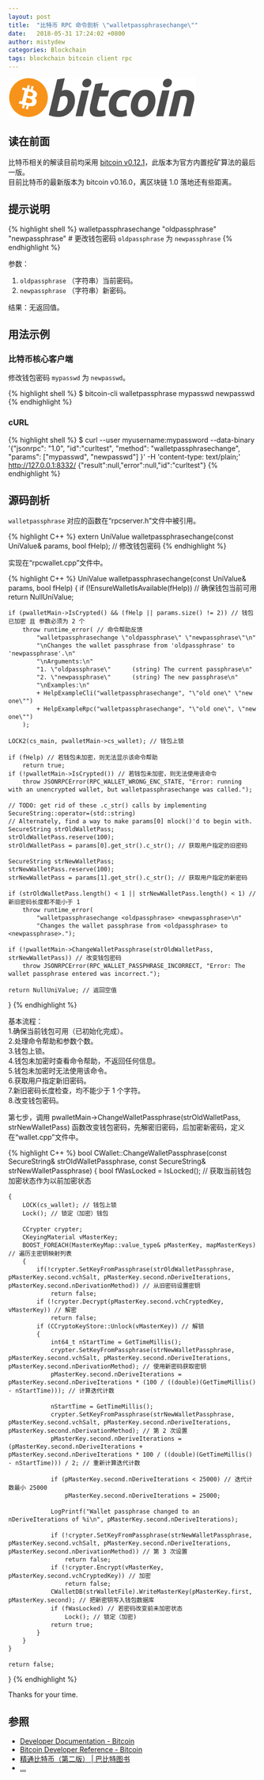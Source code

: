 ```yaml
---
layout: post
title:  "比特币 RPC 命令剖析 \"walletpassphrasechange\""
date:   2018-05-31 17:24:02 +0800
author: mistydew
categories: Blockchain
tags: blockchain bitcoin client rpc
---
```

![bitcoin](/images/20180504/bitcoin.svg)

## 读在前面
比特币相关的解读目前均采用 [bitcoin v0.12.1](https://github.com/bitcoin/bitcoin/tree/v0.12.1)，此版本为官方内置挖矿算法的最后一版。<br>
目前比特币的最新版本为 bitcoin v0.16.0，离区块链 1.0 落地还有些距离。

## 提示说明

{% highlight shell %}
walletpassphrasechange "oldpassphrase" "newpassphrase" # 更改钱包密码 `oldpassphrase` 为 `newpassphrase`
{% endhighlight %}

参数：<br>
1. `oldpassphrase` （字符串）当前密码。<br>
2. `newpassphrase` （字符串）新密码。

结果：无返回值。

## 用法示例

### 比特币核心客户端

修改钱包密码 `mypasswd` 为 `newpasswd`。

{% highlight shell %}
$ bitcoin-cli walletpassphrase mypasswd newpasswd
{% endhighlight %}

### cURL

{% highlight shell %}
$ curl --user myusername:mypassword --data-binary '{"jsonrpc": "1.0", "id":"curltest", "method": "walletpassphrasechange", "params": ["mypasswd", "newpasswd"] }' -H 'content-type: text/plain;' http://127.0.0.1:8332/
{"result":null,"error":null,"id":"curltest"}
{% endhighlight %}

## 源码剖析
`walletpassphrase` 对应的函数在“rpcserver.h”文件中被引用。

{% highlight C++ %}
extern UniValue walletpassphrasechange(const UniValue& params, bool fHelp); // 修改钱包密码
{% endhighlight %}

实现在“rpcwallet.cpp”文件中。

{% highlight C++ %}
UniValue walletpassphrasechange(const UniValue& params, bool fHelp)
{
    if (!EnsureWalletIsAvailable(fHelp)) // 确保钱包当前可用
        return NullUniValue;
    
    if (pwalletMain->IsCrypted() && (fHelp || params.size() != 2)) // 钱包已加密 且 参数必须为 2 个
        throw runtime_error( // 命令帮助反馈
            "walletpassphrasechange \"oldpassphrase\" \"newpassphrase\"\n"
            "\nChanges the wallet passphrase from 'oldpassphrase' to 'newpassphrase'.\n"
            "\nArguments:\n"
            "1. \"oldpassphrase\"      (string) The current passphrase\n"
            "2. \"newpassphrase\"      (string) The new passphrase\n"
            "\nExamples:\n"
            + HelpExampleCli("walletpassphrasechange", "\"old one\" \"new one\"")
            + HelpExampleRpc("walletpassphrasechange", "\"old one\", \"new one\"")
        );

    LOCK2(cs_main, pwalletMain->cs_wallet); // 钱包上锁

    if (fHelp) // 若钱包未加密，则无法显示该命令帮助
        return true;
    if (!pwalletMain->IsCrypted()) // 若钱包未加密，则无法使用该命令
        throw JSONRPCError(RPC_WALLET_WRONG_ENC_STATE, "Error: running with an unencrypted wallet, but walletpassphrasechange was called.");

    // TODO: get rid of these .c_str() calls by implementing SecureString::operator=(std::string)
    // Alternately, find a way to make params[0] mlock()'d to begin with.
    SecureString strOldWalletPass;
    strOldWalletPass.reserve(100);
    strOldWalletPass = params[0].get_str().c_str(); // 获取用户指定的旧密码

    SecureString strNewWalletPass;
    strNewWalletPass.reserve(100);
    strNewWalletPass = params[1].get_str().c_str(); // 获取用户指定的新密码

    if (strOldWalletPass.length() < 1 || strNewWalletPass.length() < 1) // 新旧密码长度都不能小于 1
        throw runtime_error(
            "walletpassphrasechange <oldpassphrase> <newpassphrase>\n"
            "Changes the wallet passphrase from <oldpassphrase> to <newpassphrase>.");

    if (!pwalletMain->ChangeWalletPassphrase(strOldWalletPass, strNewWalletPass)) // 改变钱包密码
        throw JSONRPCError(RPC_WALLET_PASSPHRASE_INCORRECT, "Error: The wallet passphrase entered was incorrect.");

    return NullUniValue; // 返回空值
}
{% endhighlight %}

基本流程：<br>
1.确保当前钱包可用（已初始化完成）。<br>
2.处理命令帮助和参数个数。<br>
3.钱包上锁。<br>
4.钱包未加密时查看命令帮助，不返回任何信息。<br>
5.钱包未加密时无法使用该命令。<br>
6.获取用户指定新旧密码。<br>
7.新旧密码长度检查，均不能少于 1 个字符。<br>
8.改变钱包密码。

第七步，调用 pwalletMain->ChangeWalletPassphrase(strOldWalletPass, strNewWalletPass) 函数改变钱包密码，先解密旧密码，后加密新密码，定义在“wallet.cpp”文件中。

{% highlight C++ %}
bool CWallet::ChangeWalletPassphrase(const SecureString& strOldWalletPassphrase, const SecureString& strNewWalletPassphrase)
{
    bool fWasLocked = IsLocked(); // 获取当前钱包加密状态作为以前加密状态

    {
        LOCK(cs_wallet); // 钱包上锁
        Lock(); // 锁定（加密）钱包

        CCrypter crypter;
        CKeyingMaterial vMasterKey;
        BOOST_FOREACH(MasterKeyMap::value_type& pMasterKey, mapMasterKeys) // 遍历主密钥映射列表
        {
            if(!crypter.SetKeyFromPassphrase(strOldWalletPassphrase, pMasterKey.second.vchSalt, pMasterKey.second.nDeriveIterations, pMasterKey.second.nDerivationMethod)) // 从旧密码设置密钥
                return false;
            if (!crypter.Decrypt(pMasterKey.second.vchCryptedKey, vMasterKey)) // 解密
                return false;
            if (CCryptoKeyStore::Unlock(vMasterKey)) // 解锁
            {
                int64_t nStartTime = GetTimeMillis();
                crypter.SetKeyFromPassphrase(strNewWalletPassphrase, pMasterKey.second.vchSalt, pMasterKey.second.nDeriveIterations, pMasterKey.second.nDerivationMethod); // 使用新密码获取密钥
                pMasterKey.second.nDeriveIterations = pMasterKey.second.nDeriveIterations * (100 / ((double)(GetTimeMillis() - nStartTime))); // 计算迭代计数

                nStartTime = GetTimeMillis();
                crypter.SetKeyFromPassphrase(strNewWalletPassphrase, pMasterKey.second.vchSalt, pMasterKey.second.nDeriveIterations, pMasterKey.second.nDerivationMethod); // 第 2 次设置
                pMasterKey.second.nDeriveIterations = (pMasterKey.second.nDeriveIterations + pMasterKey.second.nDeriveIterations * 100 / ((double)(GetTimeMillis() - nStartTime))) / 2; // 重新计算迭代计数

                if (pMasterKey.second.nDeriveIterations < 25000) // 迭代计数最小 25000
                    pMasterKey.second.nDeriveIterations = 25000;

                LogPrintf("Wallet passphrase changed to an nDeriveIterations of %i\n", pMasterKey.second.nDeriveIterations);

                if (!crypter.SetKeyFromPassphrase(strNewWalletPassphrase, pMasterKey.second.vchSalt, pMasterKey.second.nDeriveIterations, pMasterKey.second.nDerivationMethod)) // 第 3 次设置
                    return false;
                if (!crypter.Encrypt(vMasterKey, pMasterKey.second.vchCryptedKey)) // 加密
                    return false;
                CWalletDB(strWalletFile).WriteMasterKey(pMasterKey.first, pMasterKey.second); // 把新密钥写入钱包数据库
                if (fWasLocked) // 若密码改变前未加密状态
                    Lock(); // 锁定（加密)
                return true;
            }
        }
    }

    return false;
}
{% endhighlight %}

Thanks for your time.

## 参照
* [Developer Documentation - Bitcoin](https://bitcoin.org/en/developer-documentation)
* [Bitcoin Developer Reference - Bitcoin](https://bitcoin.org/en/developer-reference#walletpassphrasechange)
* [精通比特币（第二版） \| 巴比特图书](http://book.8btc.com/masterbitcoin2cn)
* [...](https://github.com/mistydew/blockchain)
